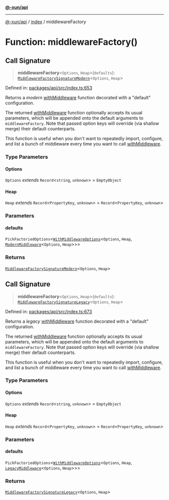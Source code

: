 [**@-xun/api**](../../README.md)

***

[@-xun/api](../../README.md) / [index](../README.md) / middlewareFactory

# Function: middlewareFactory()

## Call Signature

> **middlewareFactory**\<`Options`, `Heap`\>(`defaults`): [`MiddlewareFactorySignatureModern`](../../types/type-aliases/MiddlewareFactorySignatureModern.md)\<`Options`, `Heap`\>

Defined in: [packages/api/src/index.ts:653](https://github.com/Xunnamius/api-utils/blob/f86b6da3746432264ea1e1b00e1751b0fe171fe2/packages/api/src/index.ts#L653)

Returns a _modern_ [withMiddleware](withMiddleware.md) function decorated with a "default"
configuration.

The returned [withMiddleware](withMiddleware.md) function optionally accepts its usual
parameters, which will be appended onto the default arguments to
`middlewareFactory`. Note that passed option keys will override (via shallow
merge) their default counterparts.

This function is useful when you don't want to repeatedly import, configure,
and list a bunch of middleware every time you want to call
[withMiddleware](withMiddleware.md).

### Type Parameters

#### Options

`Options` *extends* `Record`\<`string`, `unknown`\> = `EmptyObject`

#### Heap

`Heap` *extends* `Record`\<`PropertyKey`, `unknown`\> = `Record`\<`PropertyKey`, `unknown`\>

### Parameters

#### defaults

`PickFactoriedOptions`\<[`WithMiddlewareOptions`](../../types/type-aliases/WithMiddlewareOptions.md)\<`Options`, `Heap`, [`ModernMiddleware`](../../types/type-aliases/ModernMiddleware.md)\<`Options`, `Heap`\>\>\>

### Returns

[`MiddlewareFactorySignatureModern`](../../types/type-aliases/MiddlewareFactorySignatureModern.md)\<`Options`, `Heap`\>

## Call Signature

> **middlewareFactory**\<`Options`, `Heap`\>(`defaults`): [`MiddlewareFactorySignatureLegacy`](../../types/type-aliases/MiddlewareFactorySignatureLegacy.md)\<`Options`, `Heap`\>

Defined in: [packages/api/src/index.ts:673](https://github.com/Xunnamius/api-utils/blob/f86b6da3746432264ea1e1b00e1751b0fe171fe2/packages/api/src/index.ts#L673)

Returns a _legacy_ [withMiddleware](withMiddleware.md) function decorated with a "default"
configuration.

The returned [withMiddleware](withMiddleware.md) function optionally accepts its usual
parameters, which will be appended onto the default arguments to
`middlewareFactory`. Note that passed option keys will override (via shallow
merge) their default counterparts.

This function is useful when you don't want to repeatedly import, configure, and list a bunch
of middleware every time you want to call [withMiddleware](withMiddleware.md).

### Type Parameters

#### Options

`Options` *extends* `Record`\<`string`, `unknown`\> = `EmptyObject`

#### Heap

`Heap` *extends* `Record`\<`PropertyKey`, `unknown`\> = `Record`\<`PropertyKey`, `unknown`\>

### Parameters

#### defaults

`PickFactoriedOptions`\<[`WithMiddlewareOptions`](../../types/type-aliases/WithMiddlewareOptions.md)\<`Options`, `Heap`, [`LegacyMiddleware`](../../types/type-aliases/LegacyMiddleware.md)\<`Options`, `Heap`\>\>\>

### Returns

[`MiddlewareFactorySignatureLegacy`](../../types/type-aliases/MiddlewareFactorySignatureLegacy.md)\<`Options`, `Heap`\>
